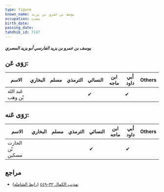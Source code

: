 ```yaml
---
type: figure
known_name: يوسف بن عمرو بن يزيد
occupation: محدث
birth_date:
passing_date:
tahdhib_id: 7147
---
```

##### يوسف بن عمرو بن يزيد الفارسي أبو يزيد المصري

## رَوَى عَن:
| الاسم             | البخاري | مسلم | الترمذي | النسائي | ابن ماجه | أبي داود | Others |
| ----------------- | ------- | ---- | ------- | ------- | -------- | -------- | ------ |
| عَبد الله بْن وهب |         |      |         | ✔       |          | ✔        |        |
## رَوَى عَنه:
| الاسم            | البخاري | مسلم | الترمذي | النسائي | ابن ماجه | أبي داود | Others |
| ---------------- | ------- | ---- | ------- | ------- | -------- | -------- | ------ |
| الحارث بْن مسكين |         |      |         | ✔       |          | ✔        |        |
## مراجع
- [تهذيب الكمال ٣٢-٤٤٩](obsidian://open?vault=Tahdhib-al-Kamal&file=Figures/٧١٤٧-يوسف%20بن%20عمرو%20بن%20يزيد%20الفارسي%20أبو%20يزيد%20المصري) ([رابط الشاملة](https://shamela.ws/book/3722/17563))